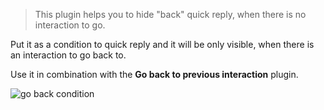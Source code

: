 > This plugin helps you to hide "back" quick reply, when there is no interaction to go.

Put it as a condition to quick reply and it will be only visible, when there is an interaction to go back to.

Use it in combination with the **Go back to previous interaction** plugin.

![go back condition](https://github.com/wingbotai/wingbot/raw/master/plugins/ai.wingbot.conditionIfGoBackPossible/back.png)